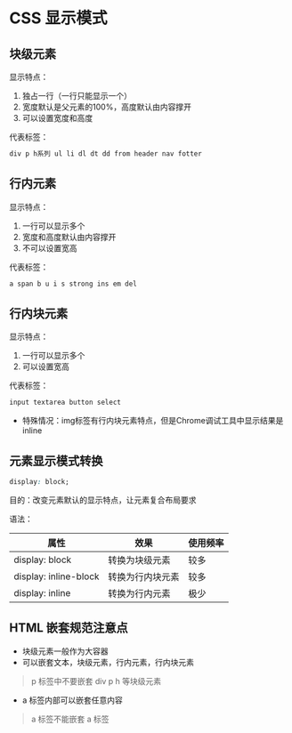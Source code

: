 # CSS 显示模式

## 块级元素

显示特点：

1. 独占一行（一行只能显示一个）
2. 宽度默认是父元素的100%，高度默认由内容撑开
3. 可以设置宽度和高度

代表标签：

```html
div p h系列 ul li dl dt dd from header nav fotter
```







## 行内元素

显示特点：

1. 一行可以显示多个
2. 宽度和高度默认由内容撑开
3. 不可以设置宽高

代表标签：

```html
a span b u i s strong ins em del
```





## 行内块元素

显示特点：

1. 一行可以显示多个
2. 可以设置宽高

代表标签：

```html
input textarea button select
```

- 特殊情况：img标签有行内块元素特点，但是Chrome调试工具中显示结果是inline



## 元素显示模式转换

```css
display: block;
```

目的：改变元素默认的显示特点，让元素复合布局要求

语法：

| 属性                  | 效果             | 使用频率 |
| --------------------- | ---------------- | -------- |
| display: block        | 转换为块级元素   | 较多     |
| display: inline-block | 转换为行内块元素 | 较多     |
| display: inline       | 转换为行内元素   | 极少     |



## HTML 嵌套规范注意点

- 块级元素一般作为大容器
- 可以嵌套文本，块级元素，行内元素，行内块元素

> p 标签中不要嵌套 div p h 等块级元素

- a 标签内部可以嵌套任意内容

> a 标签不能嵌套 a 标签

